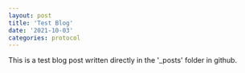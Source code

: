 ```yaml
---
layout: post
title: 'Test Blog'
date: '2021-10-03'
categories: protocol
---
```


This is a test blog post written directly in the '_posts' folder in github.
